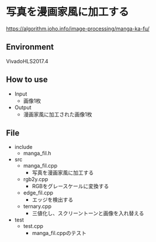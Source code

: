 # 写真を漫画家風に加工する
https://algorithm.joho.info/image-processing/manga-ka-fu/

## Environment
VivadoHLS2017.4  

## How to use
- Input
  - 画像1枚  
- Output
  - 漫画家風に加工された画像1枚  
  
## File
- include
  - manga_fil.h
- src
  - manga_fil.cpp
    - 写真を漫画家風に加工する
  - rgb2y.cpp
    - RGBをグレースケールに変換する
  - edge_fil.cpp
    - エッジを検出する
  - ternary.cpp
    -  三値化し、スクリーントーンと画像を入れ替える
- test
  - test.cpp
    -  manga_fil.cppのテスト
